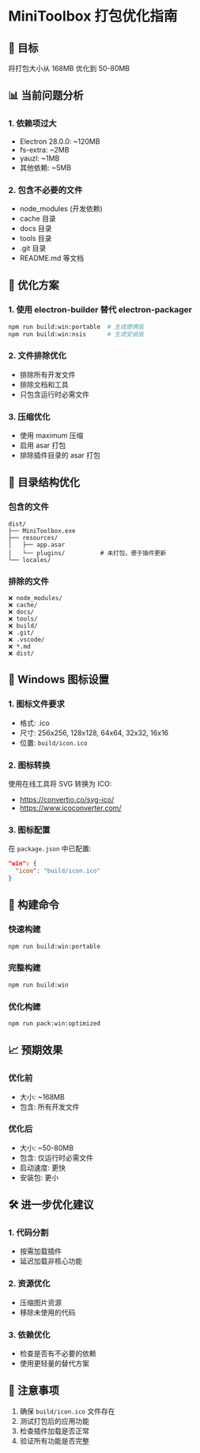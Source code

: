 # MiniToolbox 打包优化指南

## 🎯 目标
将打包大小从 168MB 优化到 50-80MB

## 📊 当前问题分析

### 1. 依赖项过大
- Electron 28.0.0: ~120MB
- fs-extra: ~2MB
- yauzl: ~1MB
- 其他依赖: ~5MB

### 2. 包含不必要的文件
- node_modules (开发依赖)
- cache 目录
- docs 目录
- tools 目录
- .git 目录
- README.md 等文档

## 🚀 优化方案

### 1. 使用 electron-builder 替代 electron-packager
```bash
npm run build:win:portable  # 生成便携版
npm run build:win:nsis      # 生成安装版
```

### 2. 文件排除优化
- 排除所有开发文件
- 排除文档和工具
- 只包含运行时必需文件

### 3. 压缩优化
- 使用 maximum 压缩
- 启用 asar 打包
- 排除插件目录的 asar 打包

## 📁 目录结构优化

### 包含的文件
```
dist/
├── MiniToolbox.exe
├── resources/
│   ├── app.asar
│   └── plugins/          # 未打包，便于插件更新
└── locales/
```

### 排除的文件
```
❌ node_modules/
❌ cache/
❌ docs/
❌ tools/
❌ build/
❌ .git/
❌ .vscode/
❌ *.md
❌ dist/
```

## 🎨 Windows 图标设置

### 1. 图标文件要求
- 格式: .ico
- 尺寸: 256x256, 128x128, 64x64, 32x32, 16x16
- 位置: `build/icon.ico`

### 2. 图标转换
使用在线工具将 SVG 转换为 ICO:
- https://convertio.co/svg-ico/
- https://www.icoconverter.com/

### 3. 图标配置
在 `package.json` 中已配置:
```json
"win": {
  "icon": "build/icon.ico"
}
```

## 🔧 构建命令

### 快速构建
```bash
npm run build:win:portable
```

### 完整构建
```bash
npm run build:win
```

### 优化构建
```bash
npm run pack:win:optimized
```

## 📈 预期效果

### 优化前
- 大小: ~168MB
- 包含: 所有开发文件

### 优化后
- 大小: ~50-80MB
- 包含: 仅运行时必需文件
- 启动速度: 更快
- 安装包: 更小

## 🛠️ 进一步优化建议

### 1. 代码分割
- 按需加载插件
- 延迟加载非核心功能

### 2. 资源优化
- 压缩图片资源
- 移除未使用的代码

### 3. 依赖优化
- 检查是否有不必要的依赖
- 使用更轻量的替代方案

## 📝 注意事项

1. 确保 `build/icon.ico` 文件存在
2. 测试打包后的应用功能
3. 检查插件加载是否正常
4. 验证所有功能是否完整
